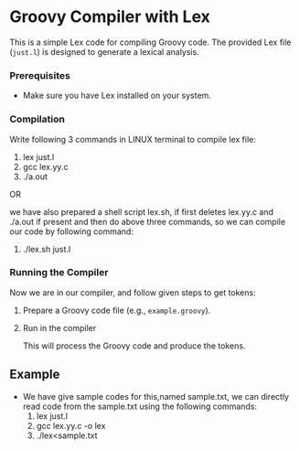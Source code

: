# Groovy Compiler with Lex

This is a simple Lex code for compiling Groovy code. The provided Lex file (`just.l`) is designed to generate a lexical analysis.

### Prerequisites

- Make sure you have Lex installed on your system.

### Compilation
Write following 3 commands in LINUX terminal to compile lex file:
1. lex just.l
2. gcc lex.yy.c
3. ./a.out

OR

we have also prepared a shell script lex.sh, if first deletes lex.yy.c and ./a.out if present and then do above three commands,
so we can compile our code by following command:
1. ./lex.sh just.l

### Running the Compiler
Now we are in our compiler, and follow given steps to get tokens:

1. Prepare a Groovy code file (e.g., `example.groovy`).

2. Run in the compiler

   This will process the Groovy code and produce the tokens.

## Example

- We have give sample codes for this,named sample.txt,
  we can directly read code from the sample.txt using the following commands:
  1. lex just.l
  2. gcc lex.yy.c -o lex
  3. ./lex<sample.txt
  
